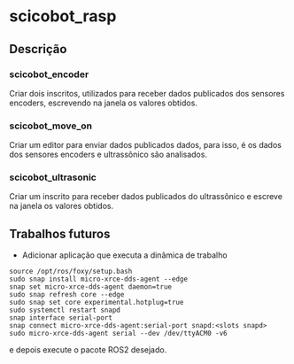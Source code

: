 # scicobot_rasp

## Descrição

### scicobot_encoder

Criar dois inscritos, utilizados para receber dados publicados dos sensores encoders, escrevendo na janela os valores obtidos.

### scicobot_move_on

Criar um editor para enviar dados publicados dados, para isso, é os dados dos sensores encoders e ultrassônico são analisados.

### scicobot_ultrasonic

Criar um inscrito para receber dados publicados do ultrassônico e escreve na janela os valores obtidos.


## Trabalhos futuros
- Adicionar aplicação que executa a dinâmica de trabalho 
```
source /opt/ros/foxy/setup.bash
sudo snap install micro-xrce-dds-agent --edge
snap set micro-xrce-dds-agent daemon=true
sudo snap refresh core --edge
sudo snap set core experimental.hotplug=true
sudo systemctl restart snapd
snap interface serial-port
snap connect micro-xrce-dds-agent:serial-port snapd:<slots snapd>
sudo micro-xrce-dds-agent serial --dev /dev/ttyACM0 -v6
```
e depois execute o pacote ROS2 desejado.
